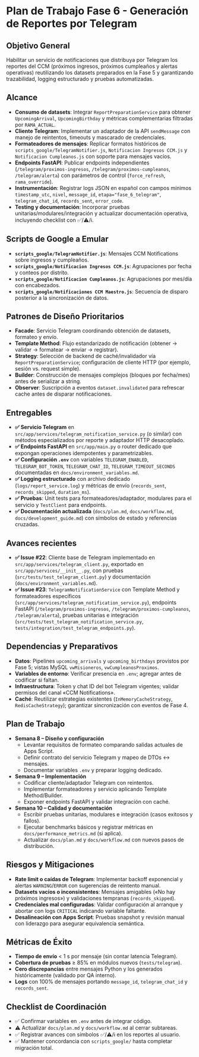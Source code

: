 # Plan de Trabajo Fase 6 - Generación de Reportes por Telegram

## Objetivo General
Habilitar un servicio de notificaciones que distribuya por Telegram los reportes del CCM (próximos ingresos, próximos cumpleaños y alertas operativas) reutilizando los datasets preparados en la Fase 5 y garantizando trazabilidad, logging estructurado y pruebas automatizadas.

## Alcance
- **Consumo de datasets**: Integrar `ReportPreparationService` para obtener `UpcomingArrival`, `UpcomingBirthday` y métricas complementarias filtradas por `RAMA_ACTUAL`.
- **Cliente Telegram**: Implementar un adaptador de la API `sendMessage` con manejo de reintentos, timeouts y mascarado de credenciales.
- **Formateadores de mensajes**: Replicar formatos históricos de `scripts_google/TelegramNotifier.js`, `Notificacion Ingresos CCM.js` y `Notificacion Cumpleanos.js` con soporte para mensajes vacíos.
- **Endpoints FastAPI**: Publicar endpoints independientes (`/telegram/proximos-ingresos`, `/telegram/proximos-cumpleanos`, `/telegram/alerta`) con parámetros de control (`force_refresh`, `rama_override`).
- **Instrumentación**: Registrar logs JSON en español con campos mínimos `timestamp_utc`, `nivel`, `message_id`, `etapa="fase_6_telegram"`, `telegram_chat_id`, `records_sent`, `error_code`.
- **Testing y documentación**: Incorporar pruebas unitarias/modulares/integración y actualizar documentación operativa, incluyendo checklist con ✅/⚠️/ℹ️.

## Scripts de Google a Emular
- **`scripts_google/TelegramNotifier.js`**: Mensajes CCM Notifications sobre ingresos y cumpleaños.
- **`scripts_google/Notificacion Ingresos CCM.js`**: Agrupaciones por fecha y conteos por distrito.
- **`scripts_google/Notificacion Cumpleanos.js`**: Agrupaciones por mes/día con encabezados.
- **`scripts_google/Notificaciones CCM Maestro.js`**: Secuencia de disparo posterior a la sincronización de datos.

## Patrones de Diseño Prioritarios
- **Facade**: Servicio Telegram coordinando obtención de datasets, formateo y envío.
- **Template Method**: Flujo estandarizado de notificación (obtener → validar → formatear → enviar → registrar).
- **Strategy**: Selección de backend de caché/invalidador vía `ReportPreparationService`; configuración de cliente HTTP (por ejemplo, sesión vs. request simple).
- **Builder**: Construcción de mensajes complejos (bloques por fecha/mes) antes de serializar a string.
- **Observer**: Suscripción a eventos `dataset.invalidated` para refrescar cache antes de disparar notificaciones.

## Entregables
- **✅ Servicio Telegram** en `src/app/services/telegram_notification_service.py` (o similar) con métodos especializados por reporte y adaptador HTTP desacoplado.
- **✅ Endpoints FastAPI** en `src/app/main.py` o router dedicado que expongan operaciones idempotentes y parametrizables.
- **✅ Configuración `.env`** con variables `TELEGRAM_ENABLED`, `TELEGRAM_BOT_TOKEN`, `TELEGRAM_CHAT_ID`, `TELEGRAM_TIMEOUT_SECONDS` documentadas en `docs/environment_variables.md`.
- **✅ Logging estructurado** con archivo dedicado (`logs/report_service.log`) y métricas de envío (`records_sent`, `records_skipped`, `duration_ms`).
- **✅ Pruebas**: Unit tests para formateadores/adaptador, modulares para el servicio y `TestClient` para endpoints.
- **✅ Documentación actualizada** (`docs/plan.md`, `docs/workflow.md`, `docs/development_guide.md`) con símbolos de estado y referencias cruzadas.

## Avances recientes
- **✅ Issue #22**: Cliente base de Telegram implementado en `src/app/services/telegram_client.py`, exportado en `src/app/services/__init__.py`, con pruebas (`src/tests/test_telegram_client.py`) y documentación (`docs/environment_variables.md`).
- **✅ Issue #23**: `TelegramNotificationService` con Template Method y formateadores específicos (`src/app/services/telegram_notification_service.py`), endpoints FastAPI (`/telegram/proximos-ingresos`, `/telegram/proximos-cumpleanos`, `/telegram/alerta`), pruebas unitarias e integración (`src/tests/test_telegram_notification_service.py`, `tests/integration/test_telegram_endpoints.py`).

## Dependencias y Preparativos
- **Datos**: Pipelines `upcoming_arrivals` y `upcoming_birthdays` provistos por Fase 5; vistas MySQL `vwMisioneros`, `vwCumpleanosProximos`.
- **Variables de entorno**: Verificar presencia en `.env`; agregar antes de codificar si faltan.
- **Infraestructura**: Token y chat ID del bot Telegram vigentes; validar permisos del canal «CCM Notifications».
- **Caché**: Reutilizar estrategias existentes (`InMemoryCacheStrategy`, `RedisCacheStrategy`); garantizar sincronización con eventos de Fase 4.

## Plan de Trabajo
- **Semana 8 – Diseño y configuración**
  - Levantar requisitos de formateo comparando salidas actuales de Apps Script.
  - Definir contrato del servicio Telegram y mapeo de DTOs ↔ mensajes.
  - Documentar variables `.env` y preparar logging dedicado.
- **Semana 9 – Implementación**
  - Codificar cliente/adaptador Telegram con reintentos.
  - Implementar formateadores y servicio aplicando Template Method/Builder.
  - Exponer endpoints FastAPI y validar integración con caché.
- **Semana 10 – Calidad y documentación**
  - Escribir pruebas unitarias, modulares e integración (casos exitosos y fallos).
  - Ejecutar benchmarks básicos y registrar métricas en `docs/performance_metrics.md` (si aplica).
  - Actualizar `docs/plan.md` y `docs/workflow.md` con nuevos pasos de distribución.

## Riesgos y Mitigaciones
- **Rate limit o caídas de Telegram**: Implementar backoff exponencial y alertas `WARNING`/`ERROR` con sugerencias de reintento manual.
- **Datasets vacíos o inconsistentes**: Mensajes amigables («No hay próximos ingresos») y validaciones tempranas (`records_skipped`).
- **Credenciales mal configuradas**: Validar configuración al arranque y abortar con logs `CRITICAL` indicando variable faltante.
- **Desalineación con Apps Script**: Pruebas snapshot y revisión manual con liderazgo para asegurar equivalencia semántica.

## Métricas de Éxito
- **Tiempo de envío** < 1 s por mensaje (sin contar latencia Telegram).
- **Cobertura de pruebas** ≥ 85% en módulos nuevos (`tests/telegram`).
- **Cero discrepancias** entre mensajes Python y los generados históricamente (validado por QA interno).
- **Logs** con 100% de mensajes portando `message_id`, `telegram_chat_id` y `records_sent`.

## Checklist de Coordinación
- ✅ Confirmar variables en `.env` antes de integrar código.
- ⚠️ Actualizar `docs/plan.md` y `docs/workflow.md` al cerrar subtareas.
- ✅ Registrar avances con símbolos ✅/⚠️/ℹ️ en los reportes al usuario.
- ✅ Mantener concordancia con `scripts_google/` hasta completar migración total.
